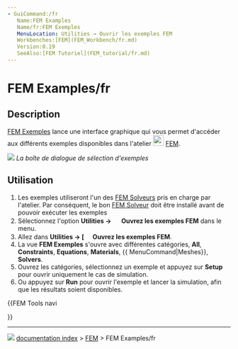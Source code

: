 ```yaml
---
- GuiCommand:/fr
   Name:FEM Examples
   Name/fr:FEM Exemples
   MenuLocation: Utilities → Ouvrir les exemples FEM
   Workbenches:[FEM](FEM_Workbench/fr.md)
   Version:0.19
   SeeAlso:[FEM Tutoriel](FEM_tutorial/fr.md)
---
```


# FEM Examples/fr

## Description

[FEM Exemples](FEM_Examples/fr.md) lance une interface graphique qui vous permet d\'accéder aux différents exemples disponibles dans l\'atelier <img alt="" src=images/Workbench_FEM.svg  style="width:24px;"> [FEM](FEM_Workbench/fr.md).

![](images/FEM_Example_gui.png ) 
*La boîte de dialogue de sélection d'exemples*

## Utilisation

1.  Les exemples utiliseront l\'un des [FEM Solveurs](FEM_Solver/fr.md) pris en charge par l\'atelier. Par conséquent, le bon [FEM Solveur](FEM_Solver/fr.md) doit être installé avant de pouvoir exécuter les exemples
2.  Sélectionnez l\'option **Utilities → <img src="images/FEM_Examples.svg" width=16px> Ouvrez les exemples FEM** dans le menu.
3.  Allez dans **Utilities → [<img src=images/FEM_Examples.svg style="width:16px"> Ouvrez les exemples FEM**.
4.  La vue **FEM Exemples** s\'ouvre avec différentes catégories, **All**, **Constraints**, **Equations**, **Materials**, {{ MenuCommand\|Meshes}}, **Solvers**.
5.  Ouvrez les catégories, sélectionnez un exemple et appuyez sur **Setup** pour ouvrir uniquement le cas de simulation.
6.  Ou appuyez sur **Run** pour ouvrir l\'exemple et lancer la simulation, afin que les résultats soient disponibles.





{{FEM Tools navi

}}



---
![](images/Right_arrow.png) [documentation index](../README.md) > [FEM](Category_FEM.md) > FEM Examples/fr
